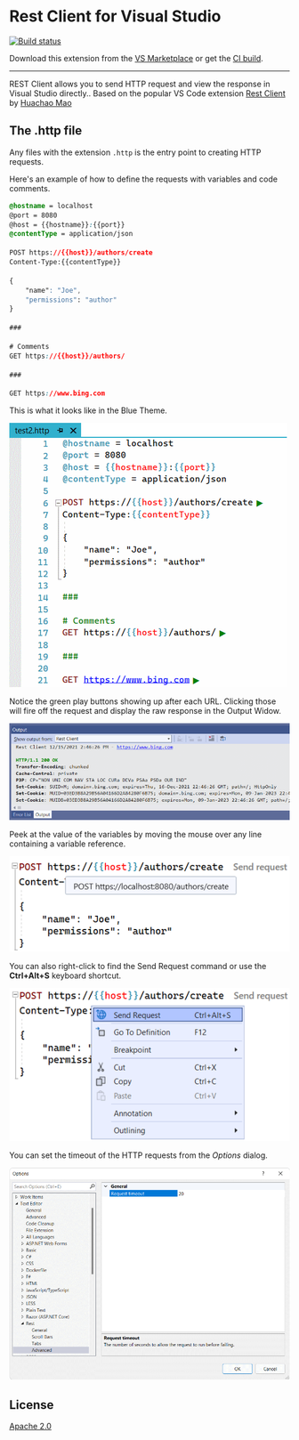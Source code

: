 ﻿# Rest Client for Visual Studio

[![Build status](https://ci.appveyor.com/api/projects/status/p149td5c23fap553?svg=true)](https://ci.appveyor.com/project/madskristensen/restclientvs)

Download this extension from the [VS Marketplace](https://marketplace.visualstudio.com/items?itemName=MadsKristensen.RestClient)
or get the [CI build](https://www.vsixgallery.com/extension/RestClientVS.a7b4a362-3ce8-4953-9b19-a35166f2cbfd).

--------------------------------

REST Client allows you to send HTTP request and view the response in Visual Studio directly.. Based on the popular VS Code extension [Rest Client](https://marketplace.visualstudio.com/items?itemName=humao.rest-client) by [Huachao Mao](https://github.com/Huachao)

## The .http file
Any files with the extension `.http` is the entry point to creating HTTP requests.

Here's an example of how to define the requests with variables and code comments.

```css
@hostname = localhost
@port = 8080
@host = {{hostname}}:{{port}}
@contentType = application/json

POST https://{{host}}/authors/create
Content-Type:{{contentType}}

{
    "name": "Joe",
    "permissions": "author"
}

###

# Comments
GET https://{{host}}/authors/

###

GET https://www.bing.com
```

This is what it looks like in the Blue Theme.

![Document](art/document.png)

Notice the green play buttons showing up after each URL. Clicking those will fire off the request and display the raw response in the Output Widow.

![Output](art/output.png)

Peek at the value of the variables by moving the mouse over any line containing a variable reference.

![Tooltip](art/tooltip.png)

You can also right-click to find the Send Request command or use the **Ctrl+Alt+S** keyboard shortcut.

![Context Menu](art/context-menu.png)

You can set the timeout of the HTTP requests from the *Options* dialog.


![Options](art/options.png)

## License
[Apache 2.0](LICENSE) 
